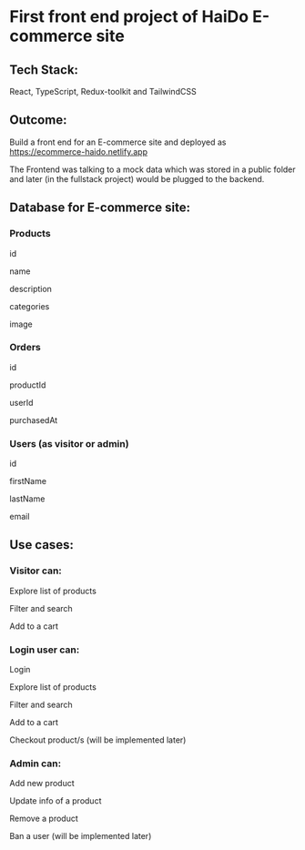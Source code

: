 # First front end project of HaiDo E-commerce site
## Tech Stack:
React, TypeScript, Redux-toolkit and TailwindCSS
## Outcome:
Build a front end for an E-commerce site and deployed as https://ecommerce-haido.netlify.app

The Frontend was talking to a mock data which was stored in a public folder and later (in the fullstack project) would be plugged to the backend.
## Database for E-commerce site:
### Products
id

name

description

categories

image

### Orders
id

productId

userId

purchasedAt

### Users (as visitor or admin)
id

firstName

lastName 

email 

## Use cases:
### Visitor can:
Explore list of products

Filter and search

Add to a cart

### Login user can:
Login

Explore list of products

Filter and search

Add to a cart

Checkout product/s (will be implemented later)

### Admin can:
Add new product

Update info of a product

Remove a product

Ban a user (will be implemented later)

